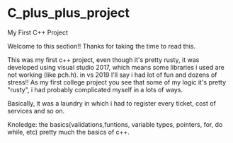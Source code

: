 # C_plus_plus_project
My First C++ Project

Welcome to this section!!
Thanks for taking the time to read this.

This was my first c++ project, even though it's pretty rusty, it was developed using visual studio 2017, which means some libraries i used are not working (like pch.h). in vs 2019
I'll say i had lot of fun and dozens of stress!!
As my first college project you see that some of my logic it's pretty "rusty", i had probably complicated myself in a lots of ways.

Basically, it was a laundry in which i had to register every ticket, cost of services and so on.

Knoledge: the basics(validations,funtions, variable types, pointers, for, do while, etc)
          pretty much the basics of c++.
